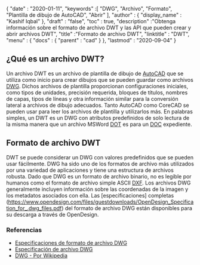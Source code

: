 {
  "date" : "2020-01-11",
  "keywords" :[ "DWG", "Archivo", "Formato", "Plantilla de dibujo de AutoCAD", "Abrir" ],
  "author" : {
    "display_name" : "Kashif Iqbal"
},
  "draft" : "false",
  "toc" : true,
  "description" :"Obtenga información sobre el formato de archivo DWT y las API que pueden crear y abrir archivos DWT",
  "title" :"Formato de archivo DWT",
  "linktitle" : "DWT",
  "menu" : {
    "docs" : {
      "parent" : "cad"
}
},
  "lastmod" : "2020-09-04"
}

## ¿Qué es un archivo DWT?

Un archivo DWT es un archivo de plantilla de dibujo de [AutoCAD](https://www.autodesk.com/) que se utiliza como inicio para crear dibujos que se pueden guardar como archivos [DWG](/es/cad/dwg/). Dichos archivos de plantilla proporcionan configuraciones iniciales, como tipos de unidades, precisión requerida, bloques de títulos, nombres de capas, tipos de líneas y otra información similar para la conversión lateral a archivos de dibujo adecuados. Tanto AutoCAD como CoreCAD se pueden usar para leer los archivos de plantilla y utilizarlos más. En palabras simples, un DWT es un DWG con atributos predefinidos de solo lectura de la misma manera que un archivo MSWord [DOT](/es/word-processing/dot/) es para un [DOC](/es/word-processing/doc/) expediente.

## Formato de archivo DWT

DWT se puede considerar un DWG con valores predefinidos que se pueden usar fácilmente. DWG ha sido uno de los formatos de archivo más utilizados por una variedad de aplicaciones y tiene una estructura de archivos robusta. Dado que DWG es un formato de archivo binario, no es legible por humanos como el formato de archivo simple ASCII [DXF](/es/cad/dxf/). Los archivos DWG generalmente incluyen información sobre las coordenadas de la imagen y los metadatos asociados con ella. Las [especificaciones] completas (https://www.opendesign.com/files/guestdownloads/OpenDesign_Specification_for_.dwg_files.pdf) del formato de archivo DWG están disponibles para su descarga a través de OpenDesign.

### Referencias

* [Especificaciones de formato de archivo DWG](https://www.opendesign.com/files/guestdownloads/OpenDesign_Specification_for_.dwg_files.pdf)
* [Especificación de archivo DWG](https://www.scan2cad.com/blog/dwg/file-spec/)
* [DWG - Por Wikipedia](https://en.wikipedia.org/wiki/.dwg)

